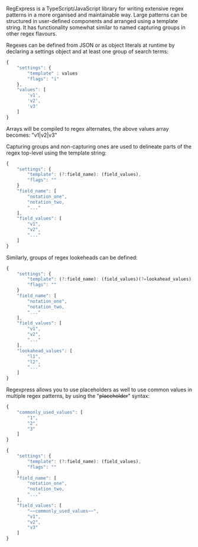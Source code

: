 RegExpress is a TypeScript/JavaScript library for writing extensive regex patterns in a more organised and maintainable way. Large patterns can be structured in user-defined components and arranged using a template string. It has functionality somewhat similar to named capturing groups in other regex flavours.

Regexes can be defined from JSON or as object literals at runtime by declaring a settings object and at least one group of search terms:

```javascript
{
    "settings": {
        "template" : values
        "flags": "i"
    },
    "values": [
        'v1',
        'v2',
        'v3'
    ]
}
```

Arrays will be compiled to regex alternates, the above values array becomes: "v1|v2|v3"

Capturing groups and non-capturing ones are used to delineate parts of the regex top-level using the template string:
```javascript
{
    "settings": {
        "template": (?:field_name): (field_values),
        "flags": ""
    }
    "field_name": [
        "notation_one",
        "notation_two,
        "..."
    ],
    "field_values": [
        "v1",
        "v2",
        "..."
    ]
}
```
Similarly, groups of regex lookeheads can be defined:
```javascript
{
    "settings": {
        "template": (?:field_name): (field_values)(?=lookahead_values),
        "flags": ""
    }
    "field_name": [
        "notation_one",
        "notation_two,
        "..."
    ],
    "field_values": [
        "v1",
        "v2",
        "..."
    ],
    "lookahead_values": [
        "l1",
        "l2",
        "..."
    ]
}
```
Regexpress allows you to use placeholders as well to use common values in multiple regex patterns, by using the "~~placeholder~~" syntax:
```javascript
{
    "commonly_used_values": [
        "1",
        "2",
        "3"
    ]
}

{
    "settings": {
        "template": (?:field_name): (field_values),
        "flags": ""
    }
    "field_name": [
        "notation_one",
        "notation_two,
        "..."
    ],
    "field_values": [
        "~~commonly_used_values~~",
        "v1",
        "v2",
        "v3"
    ]
}
```